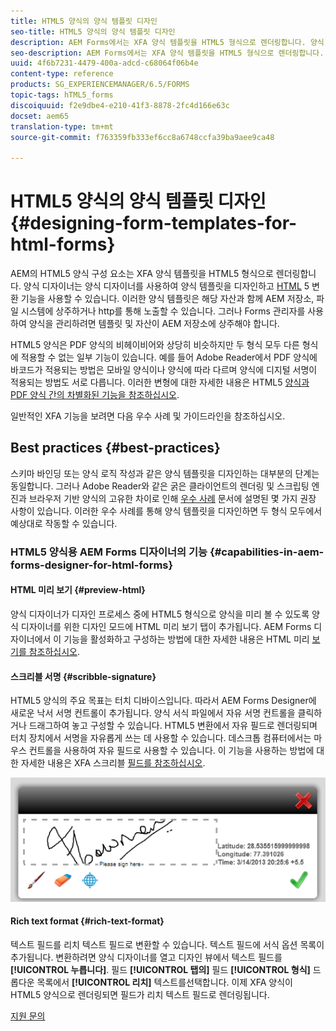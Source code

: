 ```yaml
---
title: HTML5 양식의 양식 템플릿 디자인
seo-title: HTML5 양식의 양식 템플릿 디자인
description: AEM Forms에서는 XFA 양식 템플릿을 HTML5 형식으로 렌더링합니다. 양식 디자이너는 Designer를 사용하여 양식 템플릿을 디자인하고 HTML5 변환 기능을 사용할 수 있습니다.
seo-description: AEM Forms에서는 XFA 양식 템플릿을 HTML5 형식으로 렌더링합니다. 양식 디자이너는 Designer를 사용하여 양식 템플릿을 디자인하고 HTML5 변환 기능을 사용할 수 있습니다.
uuid: 4f6b7231-4479-400a-adcd-c68064f06b4e
content-type: reference
products: SG_EXPERIENCEMANAGER/6.5/FORMS
topic-tags: hTML5_forms
discoiquuid: f2e9dbe4-e210-41f3-8878-2fc4d166e63c
docset: aem65
translation-type: tm+mt
source-git-commit: f763359fb333ef6cc8a6748ccfa39ba9aee9ca48

---
```



# HTML5 양식의 양식 템플릿 디자인{#designing-form-templates-for-html-forms}

AEM의 HTML5 양식 구성 요소는 XFA 양식 템플릿을 HTML5 형식으로 렌더링합니다. 양식 디자이너는 양식 디자이너를 사용하여 양식 템플릿을 디자인하고 [HTML](https://www.adobe.com/go/learn_aemforms_designer_63) 5 변환 기능을 사용할 수 있습니다. 이러한 양식 템플릿은 해당 자산과 함께 AEM 저장소, 파일 시스템에 상주하거나 http를 통해 노출할 수 있습니다. 그러나 Forms 관리자를 사용하여 양식을 관리하려면 템플릿 및 자산이 AEM 저장소에 상주해야 합니다.

HTML5 양식은 PDF 양식의 비헤이비어와 상당히 비슷하지만 두 형식 모두 다른 형식에 적용할 수 없는 일부 기능이 있습니다. 예를 들어 Adobe Reader에서 PDF 양식에 바코드가 적용되는 방법은 모바일 양식이나 양식에 따라 다르며 양식에 디지털 서명이 적용되는 방법도 서로 다릅니다. 이러한 변형에 대한 자세한 내용은 HTML5 [양식과 PDF 양식 간의 차별화된 기능을 참조하십시오](../../forms/using/feature-differentiation-html5-forms-pdf-forms.md).

일반적인 XFA 기능을 보려면 다음 우수 사례 및 가이드라인을 참조하십시오.

## Best practices {#best-practices}

스키마 바인딩 또는 양식 로직 작성과 같은 양식 템플릿을 디자인하는 대부분의 단계는 동일합니다. 그러나 Adobe Reader와 같은 굵은 클라이언트의 렌더링 및 스크립팅 엔진과 브라우저 기반 양식의 고유한 차이로 인해 [우수 사례](/help/forms/using/design-accessible-html5-forms.md) 문서에 설명된 몇 가지 권장 사항이 있습니다. 이러한 우수 사례를 통해 양식 템플릿을 디자인하면 두 형식 모두에서 예상대로 작동할 수 있습니다.

### HTML5 양식용 AEM Forms 디자이너의 기능 {#capabilities-in-aem-forms-designer-for-html-forms}

#### HTML 미리 보기 {#preview-html}

양식 디자이너가 디자인 프로세스 중에 HTML5 형식으로 양식을 미리 볼 수 있도록 양식 디자이너를 위한 디자인 모드에 HTML 미리 보기 탭이 추가됩니다. AEM Forms 디자이너에서 이 기능을 활성화하고 구성하는 방법에 대한 자세한 내용은 HTML 미리 [보기를 참조하십시오](../../forms/using/preview-xdp-forms-html.md).

#### 스크리블 서명 {#scribble-signature}

HTML5 양식의 주요 목표는 터치 디바이스입니다. 따라서 AEM Forms Designer에 새로운 낙서 서명 컨트롤이 추가됩니다. 양식 서식 파일에서 자유 서명 컨트롤을 클릭하거나 드래그하여 놓고 구성할 수 있습니다. HTML5 변환에서 자유 필드로 렌더링되며 터치 장치에서 서명을 자유롭게 쓰는 데 사용할 수 있습니다. 데스크톱 컴퓨터에서는 마우스 컨트롤을 사용하여 자유 필드로 사용할 수 있습니다. 이 기능을 사용하는 방법에 대한 자세한 내용은 XFA 스크리블 [필드를 참조하십시오](../../forms/using/scribble-signature.md).

![4](assets/4.png)

#### Rich text format {#rich-text-format}

텍스트 필드를 리치 텍스트 필드로 변환할 수 있습니다. 텍스트 필드에 서식 옵션 목록이 추가됩니다. 변환하려면 양식 디자이너를 열고 디자인 뷰에서 텍스트 필드를 **[!UICONTROL 누릅니다]**. 필드 **[!UICONTROL 탭의]** 필드 **[!UICONTROL 형식]** 드롭다운 목록에서 **[!UICONTROL 리치]** 텍스트를선택합니다. 이제 XFA 양식이 HTML5 양식으로 렌더링되면 필드가 리치 텍스트 필드로 렌더링됩니다.

[지원 문의](https://www.adobe.com/account/sign-in.supportportal.html)
